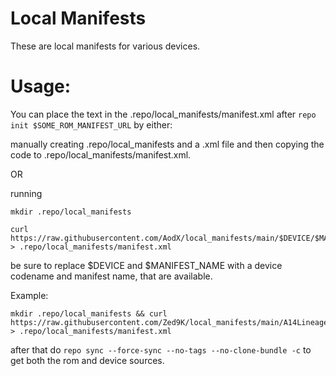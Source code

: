 # Local Manifests

These are local manifests for various devices.


# Usage:
You can place the text in the .repo/local_manifests/manifest.xml after `repo init $SOME_ROM_MANIFEST_URL` by either:

manually creating .repo/local_manifests and a .xml file and then copying the code to .repo/local_manifests/manifest.xml.

OR

running
```
mkdir .repo/local_manifests
```
```
curl https://raw.githubusercontent.com/AodX/local_manifests/main/$DEVICE/$MANIFEST_NAME > .repo/local_manifests/manifest.xml
```
be sure to replace $DEVICE and $MANIFEST_NAME with a device codename and manifest name, that are available.

Example:
```
mkdir .repo/local_manifests && curl https://raw.githubusercontent.com/Zed9K/local_manifests/main/A14Lineage.xml > .repo/local_manifests/manifest.xml
```

after that do 
```repo sync --force-sync --no-tags --no-clone-bundle -c```
to get both the rom and device sources.
